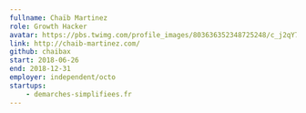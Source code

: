 ```yaml
---
fullname: Chaïb Martinez
role: Growth Hacker
avatar: https://pbs.twimg.com/profile_images/803636352348725248/c_j2qY7f_400x400.jpg
link: http://chaib-martinez.com/
github: chaibax
start: 2018-06-26
end: 2018-12-31
employer: independent/octo
startups:
    - demarches-simplifiees.fr
---
```

